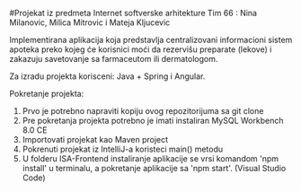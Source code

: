 #Projekat iz predmeta Internet softverske arhitekture
Tim 66 : Nina Milanovic, Milica Mitrovic i Mateja Kljucevic

Implementirana aplikacija koja predstavlja centralizovani informacioni sistem apoteka preko kojeg će korisnici moći da rezervišu preparate (lekove) i zakazuju savetovanje sa farmaceutom ili dermatologom.

Za izradu projekta korisceni: Java + Spring i Angular.

Pokretanje projekta:
1. Prvo je potrebno napraviti kopiju ovog repozitorijuma sa git clone
2. Pre pokretanja projekta potrebno je imati instaliran MySQL Workbench 8.0 CE
3. Importovati projekat kao Maven project
4. Pokrenuti projekat iz IntelliJ-a koristeci main() metodu
5. U folderu ISA-Frontend instaliranje aplikacije se vrsi komandom 'npm install' u terminalu, a pokretanje aplikacije sa 'npm start'. (Visual Studio Code)

